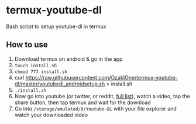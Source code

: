 # termux-youtube-dl
Bash script to setup youtube-dl in termux

## How to use

1. Download termux on android & go in the app
2. `touch install.sh`
3. `chmod 777 install.sh`
4. curl https://raw.githubusercontent.com/OzakIOne/termux-youtube-dl/master/youtubedl_androidsetup.sh > install.sh 
5. `./install.sh`
6. Now go into youtube (or twitter, or reddit, [full list](https://ytdl-org.github.io/youtube-dl/supportedsites.html)), watch a video, tap the share button, then tap termux and wait for the download
7. Go into `/storage/emulated/0/Youtube-DL` with your file explorer and watch your downloaded video
